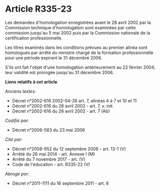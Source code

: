 # Article R335-23

Les demandes d'homologation enregistrées avant le 28 avril 2002 par la Commission technique d'homologation sont examinées par
cette commission jusqu'au 5 mai 2002 puis par la Commission nationale de la certification professionnelle.

Les titres examinés dans les conditions prévues au premier alinéa sont homologués par arrêté du ministre chargé de la
formation professionnelle pour une période expirant le 31 décembre 2006.

S'ils ont fait l'objet d'une homologation antérieurement au 22 février 2004, leur validité est prorogée jusqu'au 31 décembre
2006.

**Liens relatifs à cet article**

_Anciens textes_:

  - Décret n°2002-616 2002-04-26 art. 7, alinéas 4 à 7 et 10 et 11
  - Décret n°2002-616 du 26 avril 2002 - art. 7, v. init.
  - Décret n°2002-616 du 26 avril 2002 - art. 7 (Ab)

_Codifié par_:

  - Décret n°2006-583 du 23 mai 2006

_Cité par_:

  - Décret n°2008-952 du 12 septembre 2008 - art. 13-1 (V)
  - Arrêté du 26 mai 2014 - art. Annexe I (M)
  - Arrêté du 7 novembre 2017 - art. (V)
  - Code de l'éducation - art. R335-22 (V)

_Abrogé par_:

  - Décret n°2011-1111 du 16 septembre 2011 - art. 8
